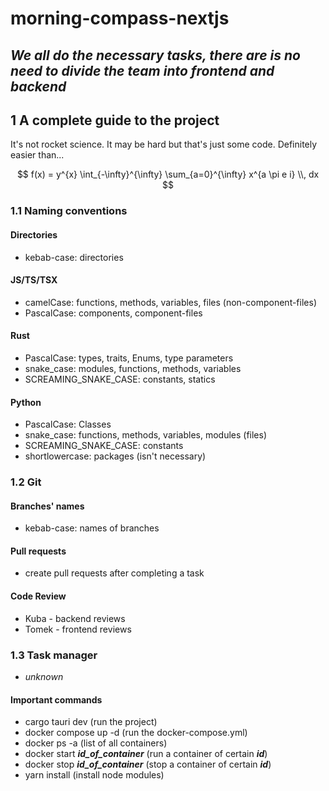 # morning-compass-nextjs

## **_We all do the necessary tasks, there are is no need to divide the team into frontend and backend_**

## 1 A complete guide to the project

It's not rocket science. It may be hard but that's just some code.
Definitely easier than...

$$
f(x) = y^{x} \int_{-\infty}^{\infty} \sum_{a=0}^{\infty} x^{a \pi e i} \\, dx
$$

### 1.1 Naming conventions

#### Directories

- kebab-case: directories

#### JS/TS/TSX

- camelCase: functions, methods, variables, files (non-component-files)
- PascalCase: components, component-files

#### Rust

- PascalCase: types, traits, Enums, type parameters
- snake_case: modules, functions, methods, variables
- SCREAMING_SNAKE_CASE: constants, statics

#### Python

- PascalCase: Classes
- snake_case: functions, methods, variables, modules (files)
- SCREAMING_SNAKE_CASE: constants
- shortlowercase: packages (isn't necessary)

### 1.2 Git

#### Branches' names

- kebab-case: names of branches

#### Pull requests

- create pull requests after completing a task

#### Code Review

- Kuba - backend reviews
- Tomek - frontend reviews

### 1.3 Task manager

- _unknown_

#### Important commands

- cargo tauri dev (run the project)
- docker compose up -d (run the docker-compose.yml)
- docker ps -a (list of all containers)
- docker start **_id_of_container_** (run a container of certain **_id_**)
- docker stop **_id_of_container_** (stop a container of certain **_id_**)
- yarn install (install node modules)
